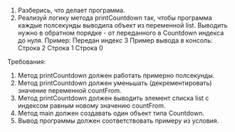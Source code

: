 
1. Разберись, что делает программа.
2. Реализуй логику метода printCountdown так, чтобы программа каждые полсекунды выводила объект из
переменной list. Выводить нужно в обратном порядке - от переданного в Countdown индекса до нуля.
Пример: Передан индекс 3
Пример вывода в консоль:
Строка 2
Строка 1
Строка 0


Требования:
1.	Метод printCountdown должен работать примерно полсекунды.
2.	Метод printCountdown должен уменьшать (декрементировать) значение переменной countFrom.
3.	Метод printCountdown должен выводить элемент списка list с индексом равным новому значению countFrom.
4.	Метод main должен создавать один объект типа Countdown.
5.	Вывод программы должен соответствовать примеру из условия.


